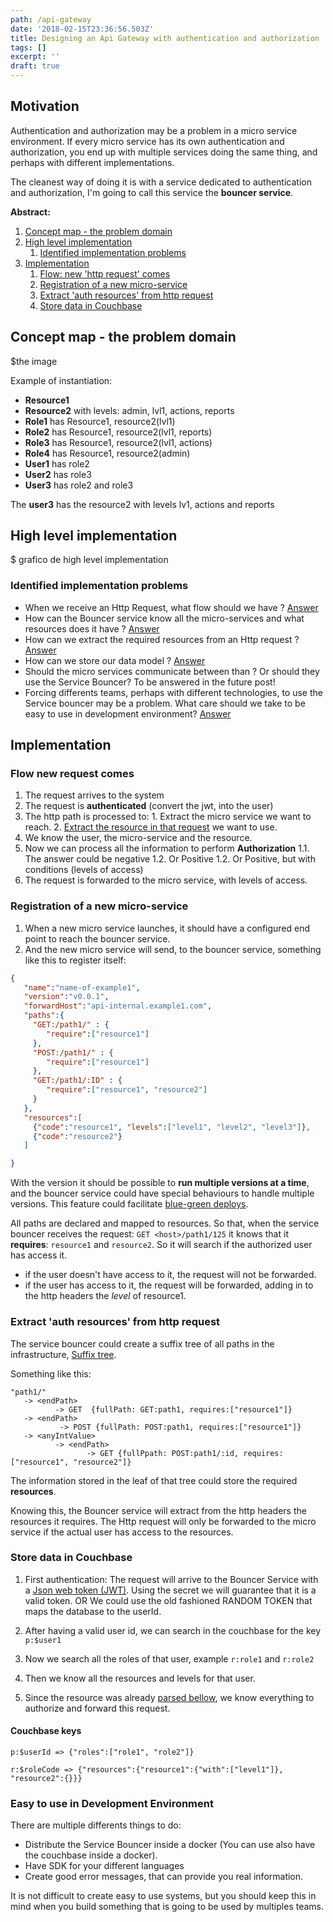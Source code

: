 ```yaml
---
path: /api-gateway
date: '2018-02-15T23:36:56.503Z'
title: Designing an Api Gateway with authentication and authorization
tags: []
excerpt: ''
draft: true
---
```


## Motivation
Authentication and authorization may be a problem in a micro service environment. 
If every micro service has its own authentication and authorization, you end up 
with multiple services doing the same thing, and perhaps with different implementations.

The cleanest way of doing it is with a service dedicated to authentication and authorization, I'm going to call this service the **bouncer service**.

**Abstract:**
1. [Concept map - the problem domain](#concept-map)
1. [High level implementation](#high-level-implementation)
   1. [Identified implementation problems](#problems)
1. [Implementation](#implemetation)
    1. [ Flow: new 'http request' comes](#flow-new-request-comes)
    1. [ Registration of a new micro-service](#new-micro-service)
    1. [ Extract 'auth resources' from http request](#extract-auth-resource)
    1. [ Store data in Couchbase](#data-storage)

<a name="concept-map"></a>

## Concept map - the problem domain 

$the image

Example of instantiation:
- **Resource1**
- **Resource2** with levels: admin, lvl1, actions, reports
- **Role1** has Resource1, resource2(lvl1)
- **Role2** has Resource1, resource2(lvl1, reports)
- **Role3** has Resource1, resource2(lvl1, actions)
- **Role4** has Resource1, resource2(admin)
- **User1** has role2
- **User2** has role3
- **User3** has role2 and role3

The **user3** has the resource2 with levels lv1, actions and reports

<a name="high-level-implementation"></a>

## High level implementation

$ grafico de high level implementation

<a name="problems"></a>

### Identified implementation problems

- When we receive an Http Request, what flow should we have ? [Answer](#flow-new-request-comes)
- How can the Bouncer service know all the micro-services and what resources does it have ? [Answer](#new-micro-service)
- How can we extract the required resources from an Http request ? [Answer](#extract-auth-resource)
- How can we store our data model ? [Answer](#data-storage)
- Should the micro services communicate between than ? Or should they use the Service Bouncer? To be answered in the future post!
- Forcing differents teams, perhaps with different technologies, to use the Service bouncer may be a problem. What care should we take to be easy to use in development environment? [Answer](#care-about-your-developer)


<a name="implementation"></a>

## Implementation

<a name="flow-new-request-comes"></a>

### Flow new request comes
 
 1. The request arrives to the system
 2. The request is **authenticated** (convert the jwt, into the user)    
 2. The http path is processed to: 
 		1. Extract the micro service we want to reach.
 		2. [Extract the resource in that request](#extract-auth-resource) we want to use.
 2. We know the user, the micro-service and the resource.
 2. Now we can process all the information to perform **Authorization**
 	1.1. The answer could be negative
 	1.2. Or Positive
 	1.2. Or Positive, but with conditions (levels of access)  
 3. The request is forwarded to the micro service, with levels of access.


<a name="new-micro-service"></a>

### Registration of a new micro-service

1. When a new micro service launches, it should have a configured end point to reach the bouncer service.
2. And the new micro service will send, to the bouncer service, something like this to register itself: 

~~~json   
{
   "name":"name-of-example1",
   "version":"v0.0.1",
   "forwardHost":"api-internal.example1.com",
   "paths":{
	 "GET:/path1/" : {
	 	"require":["resource1"]
	 },
	 "POST:/path1/" : {
	 	"require":["resource1"]
	 },
	 "GET:/path1/:ID" : {
	 	"require":["resource1", "resource2"]
	 }
   },
   "resources":[
   	 {"code":"resource1", "levels":["level1", "level2", "level3"]},
   	 {"code":"resource2"}
   ]

}
~~~

With the version it should be possible to **run multiple versions at a time**, and the bouncer service could have special behaviours to handle multiple versions. This feature could facilitate [blue-green deploys](https://martinfowler.com/bliki/BlueGreenDeployment.html). 

All paths are declared and mapped to resources. So that, when the service bouncer receives the request:
`GET <host>/path1/125` it knows that it **requires**: `resource1` and `resource2`. 
So it will search if the authorized user has access it.
 - if the user doesn't have access to it, the request will not be forwarded.
 - if the user has access to it, the request will be forwarded, adding in to the http headers the *level* of resource1. 

<a name="extract-auth-resource"></a>

### Extract 'auth resources' from http request

The service bouncer could create a suffix tree of all paths in the infrastructure, [Suffix tree](https://en.wikipedia.org/wiki/Suffix_tree).

Something like this:

~~~~
"path1/"
   -> <endPath> 
          -> GET  {fullPath: GET:path1, requires:["resource1"]}
   -> <endPath> 
           -> POST {fullPath: POST:path1, requires:["resource1"]}
   -> <anyIntValue> 
          -> <endPath> 
                 -> GET {fullPpath: POST:path1/:id, requires:["resource1", "resource2"]}
~~~~

The information stored in the leaf of that tree could store the required **resources**.

Knowing this, the Bouncer service will extract from the http headers the resources it requires.
The Http request will only be forwarded to the micro service if the actual user has access to the resources. 

<a name="data-storage"></a>

### Store data in Couchbase

1. First authentication:
 The request will arrive to the Bouncer Service with a [Json web token (JWT)](https://jwt.io/introduction/).
  Using the secret we will guarantee that it is a valid token.
     OR
   We could use the old fashioned RANDOM TOKEN that maps the database to the userId.

2. After having a valid user id, we can search in the couchbase for the key `p:$user1`
3. Now we search all the roles of that user, example `r:role1` and `r:role2`
4. Then we know all the resources and levels for that user.
5. Since the resource was already [parsed bellow](#extract-auth-resource),
   we know everything to authorize and forward this request.   

#### Couchbase keys
~~~~
p:$userId => {"roles":["role1", "role2"]}

r:$roleCode => {"resources":{"resource1":{"with":["level1"]}, "resource2":{}}}
~~~~

<a name="care-about-your-developer"></a>
### Easy to use in Development Environment

There are multiple differents things to do:

- Distribute the Service Bouncer inside a docker (You can use also have the couchbase inside a docker).
- Have SDK for your different languages
- Create good error messages, that can provide you real information.

It is not difficult to create easy to use systems, but you should keep this in mind when you build something that is going to be used by multiples teams.
